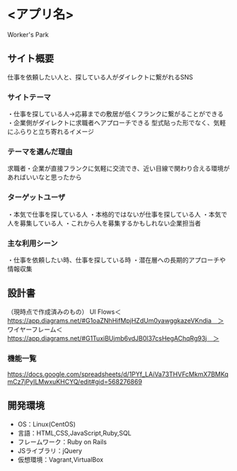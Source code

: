 # <アプリ名>
Worker's Park

## サイト概要
仕事を依頼したい人と、探している人がダイレクトに繋がれるSNS

### サイトテーマ 
・仕事を探している人→応募までの敷居が低くフランクに繋がることができる
・企業側がダイレクトに求職者へアプローチできる
型式貼った形でなく、気軽にふらりと立ち寄れるイメージ

### テーマを選んだ理由
求職者・企業が直接フランクに気軽に交流でき、近い目線で関わり合える環境があればいいなと思ったから

### ターゲットユーザ
・本気で仕事を探している人
・本格的ではないが仕事を探している人
・本気で人を募集している人
・これから人を募集するかもしれない企業担当者

### 主な利用シーン
・仕事を依頼したい時、仕事を探している時
・潜在層への長期的アプローチや情報収集

## 設計書
（現時点で作成済みのもの）
UI Flows＜https://app.diagrams.net/#G1oaZNhHifMpjHZdUm0yawggkazeVKndia　＞
ワイヤーフレーム＜https://app.diagrams.net/#G1TuxiBUjmb6vdJB0l37csHegAChqRg93j　＞

### 機能一覧
<https://docs.google.com/spreadsheets/d/1PYf_LAiVa73THVFcMkmX7BMKqmCz7jPyILMwxuKHCYQ/edit#gid=568276869>

## 開発環境
- OS：Linux(CentOS)
- 言語：HTML,CSS,JavaScript,Ruby,SQL
- フレームワーク：Ruby on Rails
- JSライブラリ：jQuery
- 仮想環境：Vagrant,VirtualBox